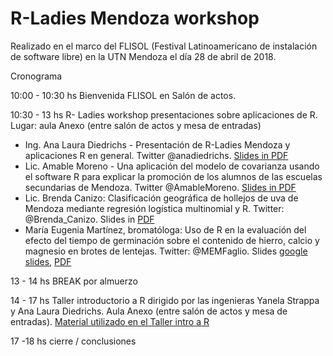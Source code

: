 # R-Ladies Mendoza workshop

Realizado en el marco del FLISOL (Festival Latinoamericano de instalación de software libre) en la UTN Mendoza el día 28 de abril de 2018.

Cronograma

10:00 - 10:30 hs Bienvenida FLISOL en Salón de actos.

10:30 - 13 hs R- Ladies workshop presentaciones sobre aplicaciones de R. Lugar: aula Anexo (entre salón de actos y mesa de entradas)

* Ing. Ana Laura Diedrichs - Presentación de R-Ladies Mendoza y aplicaciones R en general. Twitter @anadiedrichs. [Slides in PDF](R-Ladies-segundo-meetup-Diedrichs-intro.pdf)
* Lic. Amable Moreno - Una aplicación del modelo de covarianza usando el software R para explicar la promoción de los alumnos de las escuelas secundarias de Mendoza. Twitter @AmableMoreno.  [Slides in PDF](R-Ladies_Amable_Moreno.pdf)
* Lic. Brenda Canizo: Clasificación geográfica de hollejos de uva de Mendoza mediante regresión logística multinomial y R. Twitter: @Brenda_Canizo. Slides in [PDF](BCanizo.pdf)
* María Eugenia Martínez, bromatóloga: Uso de R en la evaluación del efecto del tiempo de germinación sobre el contenido de hierro, calcio y magnesio en brotes de lentejas. Twitter: @MEMFaglio. Slides [google slides](https://docs.google.com/presentation/d/1UIDeUgRvhKjxpDGWC9xFHpRAIHhVtsLEXRk3jfKbtnY/edit#slide=id.p3), [PDF](Eugenia-presentacion.pdf)

13 - 14 hs BREAK por almuerzo

14 - 17 hs Taller introductorio a R dirigido por las ingenieras Yanela Strappa y Ana Laura Diedrichs. Aula Anexo (entre salón de actos y mesa de entradas). [Material utilizado en el Taller intro a R](Taller_Intro_R.md)

17 -18 hs cierre / conclusiones
